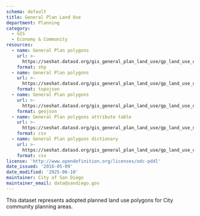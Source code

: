```yaml
---
schema: default
title: General Plan Land Use
department: Planning
category:
  - GIS
  - Economy & Community
resources:
  - name: General Plan polygons
    url: >-
      https://seshat.datasd.org/gis_general_plan_land_use/gp_land_use_datasd.zip
    format: shp
  - name: General Plan polygons
    url: >-
      https://seshat.datasd.org/gis_general_plan_land_use/gp_land_use_datasd.topo.json
    format: topojson
  - name: General Plan polygons
    url: >-
      https://seshat.datasd.org/gis_general_plan_land_use/gp_land_use_datasd.geojson
    format: geojson
  - name: General Plan polygons attribute table
    url: >-
      https://seshat.datasd.org/gis_general_plan_land_use/gp_land_use_datasd.csv
    format: csv
  - name: General Plan polygons dictionary
    url: >-
      https://seshat.datasd.org/gis_general_plan_land_use/gp_land_use_dictionary_datasd.csv
    format: csv
license: 'http://www.opendefinition.org/licenses/odc-pddl'
date_issued: '2016-05-09'
date_modified: '2025-06-10'
maintainer: City of San Diego
maintainer_email: data@sandiego.gov
---
```

This dataset represents adopted planned land use polygons for City community planning areas.